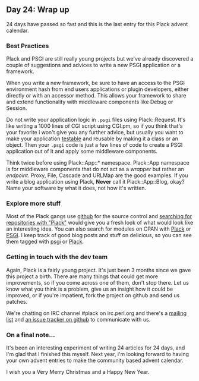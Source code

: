 ## Day 24: Wrap up

24 days have passed so fast and this is the last entry for this Plack advent calendar.

### Best Practices

Plack and PSGI are still really young projects but we've already discovered a couple of suggestions and advices to write a new PSGI application or a framework.

When you write a new framework, be sure to have an access to the PSGI environment hash from end users applications or plugin developers, either directly or with an accessor method. This allows your framework to share and extend functionality with middleware components like Debug or Session.

Do not write your application logic in `.psgi` files using Plack::Request. It's like writing a 1000 lines of CGI script using CGI.pm, so if you think that's your favorite i won't give you any further advice, but usually you want to make your application [testable](http://advent.plackperl.org/2009/12/day-13-use-placktest-to-test-your-application.html) and reusable by making it a class or an object. Then your `.psgi` code is just a few lines of code to create a PSGI application out of it and apply some middleware components.

Think twice before using Plack::App::* namespace. Plack::App namespace is for middleware components that do not act as a *wrapper* but rather an *endpoint*. Proxy, File, Cascade and URLMap are the good examples. If you write a blog application using Plack, **Never** call it Plack::App::Blog, okay? Name your software by what it does, not how it's written.

### Explore more stuff

Most of the Plack gangs use [github](http://github.com/) for the source control and [searching for repositories with "Plack"](http://github.com/search?langOverride=&q=plack&repo=&start_value=1&type=Repositories) would give you a fresh look of what would look like an interesting idea. You can also search for modules on CPAN with [Plack](http://search.cpan.org/search?query=plack&mode=module) or [PSGI](http://search.cpan.org/search?query=psgi&mode=module). I keep track of good blog posts and stuff on delicious, so you can see them tagged with [psgi](http://delicious.com/miyagawa/psgi) or [Plack](http://delicious.com/miyagawa/plack).

### Getting in touch with the dev team

Again, Plack is a fairly young project. It's just been 3 months since we gave this project a birth. There are many things that could get more improvements, so if you come across one of them, don't stop there. Let us know what you think is a problem, give us an insight how it could be improved, or if you're impatient, fork the project on github and send us patches.

We're chatting on IRC channel #plack on irc.perl.org and there's a [mailing list](http://groups.google.com/group/psgi-plack) and [an issue tracker on github](http://github.com/miyagawa/Plack/issues) to communicate with us.

### On a final note...

It's been an interesting experiment of writing 24 articles for 24 days, and I'm glad that I finished this myself. Next year, i'm looking forward to having your own advent entries to make the community based advent calendar. 

I wish you a Very Merry Christmas and a Happy New Year.
